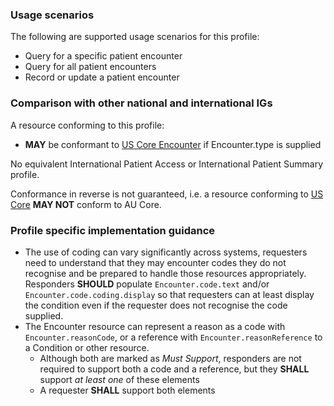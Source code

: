 ### Usage scenarios

The following are supported usage scenarios for this profile:

- Query for a specific patient encounter
- Query for all patient encounters
- Record or update a patient encounter


### Comparison with other national and international IGs

A resource conforming to this profile:
- **MAY** be conformant to [US Core Encounter](http://hl7.org/fhir/us/core/StructureDefinition/us-core-encounter) if Encounter.type is supplied

No equivalent International Patient Access or International Patient Summary profile.

Conformance in reverse is not guaranteed, i.e. a resource conforming to [US Core](http://hl7.org/fhir/us/core) **MAY NOT** conform to AU Core.


### Profile specific implementation guidance
- The use of coding can vary significantly across systems, requesters need to understand that they may encounter codes they do not recognise and be prepared to handle those resources appropriately. Responders **SHOULD** populate `Encounter.code.text` and/or `Encounter.code.coding.display` so that requesters can at least display the condition even if the requester does not recognise the code supplied. 
- The Encounter resource can represent a reason as a code with `Encounter.reasonCode`, or a reference with `Encounter.reasonReference` to a Condition or other resource.
  - Although both are marked as *Must Support*, responders are not required to support both a code and a reference, but they **SHALL** support *at least one* of these elements
  - A requester **SHALL** support both elements